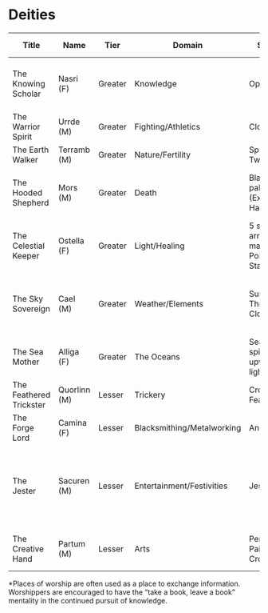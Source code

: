 # Deities

| Title                   | Name         | Tier    | Domain                     | Symbol                                    | Items of Worship                                                           |
| ----------------------- | ------------ | ------- | -------------------------- | ----------------------------------------- | -------------------------------------------------------------------------- |
| The Knowing Scholar     | Nasri (F)    | Greater | Knowledge                  | Open Book                                 | Contributions to knowledge in the form of books or scrolls\*               |
| The Warrior Spirit      | Urrde (M)    | Greater | Fighting/Athletics         | Closed Fist                               | Broken/old weapons and armour                                              |
| The Earth Walker        | Terramb (M)  | Greater | Nature/Fertility           | Sprout with Two Leaves                    | Flowers, plants, soil                                                      |
| The Hooded Shepherd     | Mors (M)     | Greater | Death                      | Black open palm (Extended Hand)           | Sentimental items of loved ones who have passed                            |
| The Celestial Keeper    | Ostella (F)  | Greater | Light/Healing              | 5 stars arranged to make a 5-Pointed Star | Healing herbs, lit candles, incense                                        |
| The Sky Sovereign       | Cael (M)     | Greater | Weather/Elements           | Sun Through Clouds                        | A very small portion of the crops or resources harvested that season       |
| The Sea Mother          | Alliga (F)   | Greater | The Oceans                 | Seaweed spiraling upward to a light       | Aquatic vegetation (seaweed)                                               |
| The Feathered Trickster | Quorlinn (M) | Lesser  | Trickery                   | Crow/Raven Feather                        | Coin, items of value, bird bones                                           |
| The Forge Lord          | Camina (F)   | Lesser  | Blacksmithing/Metalworking | Anvil                                     | Coal, scrap metal                                                          |
| The Jester              | Sacuren (M)  | Lesser  | Entertainment/Festivities  | Jester Hat                                | Festival items or mementos such as streamers, ring toss rings, masks, etc. |
| The Creative Hand       | Partum (M)   | Lesser  | Arts                       | Pencil and Paintbrush Crossed             | Broken/old instruments, art supplies, art pieces                           | 

\*Places of worship are often used as a place to exchange information. Worshippers are encouraged to have the “take a book, leave a book” mentality in the continued pursuit of knowledge.